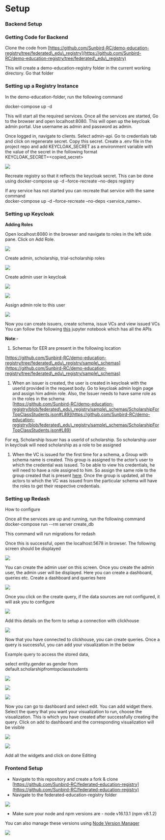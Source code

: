 # Setup

### Backend Setup <a href="#_btcqa01b80kx" id="_btcqa01b80kx"></a>

### Getting Code for Backend <a href="#_pjvmd0ibetjy" id="_pjvmd0ibetjy"></a>

Clone the code from [https://github.com/Sunbird-RC/demo-education-registry/tree/federated\_edu\_registry](https://github.com/Sunbird-RC/demo-education-registry/tree/federated\_edu\_registry)

This will create a demo-education-registry folder in the current working directory. Go that folder

### Setting up a Registry Instance <a href="#_5l1lkhqaq9ey" id="_5l1lkhqaq9ey"></a>

In the demo-education-folder, run the following command

docker-compose up -d

This will start all the required services. Once all the services are started, Go to the browser and open localhost:8080. This will open up the keycloak admin portal. Use username as admin and password as admin.

Once logged in, navigate to clients. Select admin-api. Go to credentials tab and click on regenerate secret. Copy this secret. Create a .env file in the project repo and add KEYCLOAK\_SECRET as a environment variable with the value of the secret in the following format\
KEYCLOAK\_SECRET=\<copied\_secret>

![](../../../.gitbook/assets/0.png)

Recreate registry so that it reflects the keycloak secret. This can be done using docker-compose up -d –force-recreate –no-deps registry

If any service has not started you can recreate that service with the same command\
docker-compose up -d –force-recreate –no-deps \<service\_name>.

### Setting up Keycloak <a href="#_9kf7tx8j3sxx" id="_9kf7tx8j3sxx"></a>

**Adding Roles**

Open localhost:8080 in the browser and navigate to roles in the left side pane. Click on Add Role.

![](<../../../.gitbook/assets/1 (1).png>)

Create admin, scholarship, trial-scholarship roles

![](../../../.gitbook/assets/2.png)

Create admin user in keycloak

![](../../../.gitbook/assets/3.png)

![](<../../../.gitbook/assets/4 (1).png>)

Assign admin role to this user

![](../../../.gitbook/assets/5.png)

Now you can create issuers, create schema, issue VCs and view issued VCs\
You can follow the following [this](https://github.com/varadeth/demo-education-registry/blob/issue\_624\_backend\_eer\_docs/issuance.ipynb) jupyter notebook which has all the APIs

**Note**:-

1. Schemas for EER are present in the following location

[https://github.com/Sunbird-RC/demo-education-registry/tree/federated\_edu\_registry/sample\_schemas](https://github.com/Sunbird-RC/demo-education-registry/tree/federated\_edu\_registry/sample\_schemas)

1. When an issuer is created, the user is created in keycloak with the userId provided in the request body. Go to keycloak admin login page and assign him admin role. Also, the Issuer needs to have same role as in the roles in the schema\
   [https://github.com/Sunbird-RC/demo-education-registry/blob/federated\_edu\_registry/sample\_schemas/ScholarshipForTopClassStudents.json#L89](https://github.com/Sunbird-RC/demo-education-registry/blob/federated\_edu\_registry/sample\_schemas/ScholarshipForTopClassStudents.json#L89)

For eg, Scholarship Issuer has a userId of scholarship. So scholarship user in keycloak will need scholarship as a role to be assigned

1. When the VC is issued for the first time for a schema, a Group with schema name is created. This group is assigned to the actor’s user to which the credential was issued. To be able to view his credentials, he will need to have a role assigned to him. So assign the same role to the group created that is present [here](https://github.com/Sunbird-RC/demo-education-registry/blob/federated\_edu\_registry/sample\_schemas/ScholarshipForTopClassStudents.json#L89). Once the group is updated, all the actors to which the VC was issued from the particular schema will have the roles to get their respective credentials.

### Setting up Redash <a href="#_cf0y99rd0e19" id="_cf0y99rd0e19"></a>

How to configure

Once all the services are up and running, run the following command\
docker-compose run --rm server create\_db

This command will run migrations for redash

Once this is successful, open the localhost:5678 in browser. The following screen should be displayed

![](../../../.gitbook/assets/6.png)

You can create the admin user on this screen. Once you create the admin user, the admin user will be displayed. Here you can create a dashboard, queries etc. Create a dashboard and queries here

![](../../../.gitbook/assets/7.png)

Once you click on the create query, if the data sources are not configured, it will ask you to configure

![](../../../.gitbook/assets/8.png)

Add this details on the form to setup a connection with clickhouse

![](../../../.gitbook/assets/9.png)

Now that you have connected to clickhouse, you can create queries. Once a query is successful, you can add your visualization in the below

Example query to access the stored data,

select entity.gender as gender from default.scholarshipfromtopclassstudents

![](../../../.gitbook/assets/10.png)

![](../../../.gitbook/assets/11.png)

![](../../../.gitbook/assets/12.png)

Now you can go to dashboard and select edit. You can add widget there. Select the query that you want your visualization to run, choose the visualization. This is which you have created after successfully creating the query. Click on add to dashboard and the corresponding visualization will be visible

![](../../../.gitbook/assets/13.png)

![](../../../.gitbook/assets/14.png)

Add all the widgets and click on done Editing

### Frontend Setup <a href="#_lcjuuta90ki" id="_lcjuuta90ki"></a>

* Navigate to this repository and create a fork & clone [https://github.com/Sunbird-RC/federated-education-registry](https://github.com/Sunbird-RC/federated-education-registry)
* Navigate to the federated-education-registry folder

![](../../../.gitbook/assets/15.png)

* Make sure your node and npm versions are - node v16.13.1 (npm v8.1.2)

You can also manage these versions using [Node Version Manager](https://www.freecodecamp.org/news/node-version-manager-nvm-install-guide/)

![](../../../.gitbook/assets/16.png)
